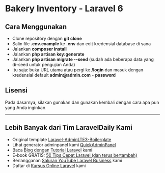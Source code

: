# Bakery Inventory - Laravel 6

## Cara Menggunakan

- Clone repository dengan __git clone__
- Salin file __.env.example__ ke __.env__ dan edit kredensial database di sana
- Jalankan __composer install__
- Jalankan __php artisan key:generate__
- Jalankan __php artisan migrate --seed__ (sudah ada beberapa data yang di-seed untuk pengujian Anda)
- Itu saja: buka URL utama atau pergi ke __/login__ dan masuk dengan kredensial default __admin@admin.com__ - __password__

## Lisensi

Pada dasarnya, silakan gunakan dan gunakan kembali dengan cara apa pun yang Anda inginkan.

---

## Lebih Banyak dari Tim LaravelDaily Kami
- Original template [Laravel-AdminLTE3-Boilerplate](https://github.com/LaravelDaily/Laravel-AdminLTE3-Boilerplate)
- Lihat generator adminpanel kami [QuickAdminPanel](https://quickadminpanel.com)
- Baca [Blog dengan Tutorial Laravel](https://laraveldaily.com) kami
- E-book GRATIS: [50 Tips Cepat Laravel (dan terus bertambah)](https://laraveldaily.com/free-e-book-40-laravel-quick-tips-and-counting/)
- Berlangganan [Saluran YouTube Laravel Business](https://www.youtube.com/channel/UCTuplgOBi6tJIlesIboymGA) kami
- Daftar di [Kursus Online Laravel](https://laraveldaily.teachable.com/) kami

